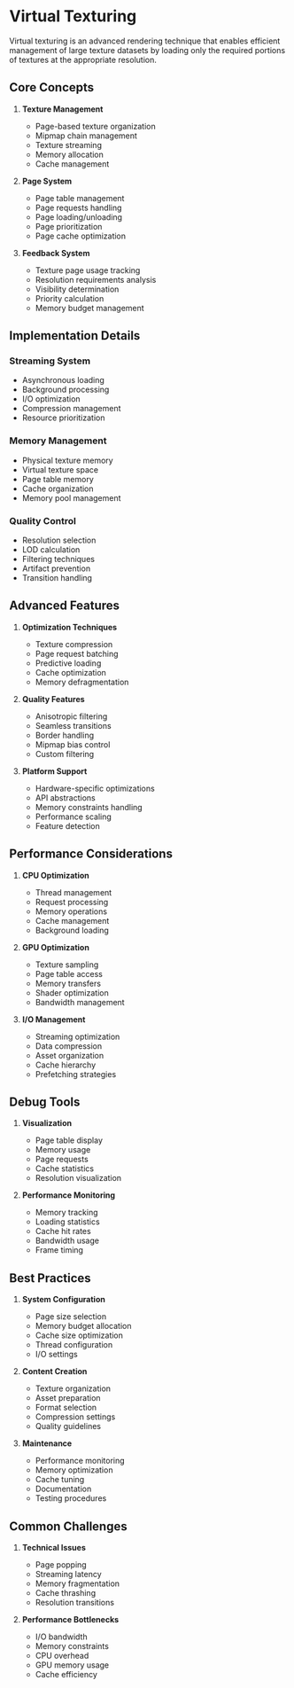 # Virtual Texturing

Virtual texturing is an advanced rendering technique that enables efficient management of large texture datasets by loading only the required portions of textures at the appropriate resolution.

## Core Concepts

1. **Texture Management**
   - Page-based texture organization
   - Mipmap chain management
   - Texture streaming
   - Memory allocation
   - Cache management

2. **Page System**
   - Page table management
   - Page requests handling
   - Page loading/unloading
   - Page prioritization
   - Page cache optimization

3. **Feedback System**
   - Texture page usage tracking
   - Resolution requirements analysis
   - Visibility determination
   - Priority calculation
   - Memory budget management

## Implementation Details

### Streaming System
- Asynchronous loading
- Background processing
- I/O optimization
- Compression management
- Resource prioritization

### Memory Management
- Physical texture memory
- Virtual texture space
- Page table memory
- Cache organization
- Memory pool management

### Quality Control
- Resolution selection
- LOD calculation
- Filtering techniques
- Artifact prevention
- Transition handling

## Advanced Features

1. **Optimization Techniques**
   - Texture compression
   - Page request batching
   - Predictive loading
   - Cache optimization
   - Memory defragmentation

2. **Quality Features**
   - Anisotropic filtering
   - Seamless transitions
   - Border handling
   - Mipmap bias control
   - Custom filtering

3. **Platform Support**
   - Hardware-specific optimizations
   - API abstractions
   - Memory constraints handling
   - Performance scaling
   - Feature detection

## Performance Considerations

1. **CPU Optimization**
   - Thread management
   - Request processing
   - Memory operations
   - Cache management
   - Background loading

2. **GPU Optimization**
   - Texture sampling
   - Page table access
   - Memory transfers
   - Shader optimization
   - Bandwidth management

3. **I/O Management**
   - Streaming optimization
   - Data compression
   - Asset organization
   - Cache hierarchy
   - Prefetching strategies

## Debug Tools

1. **Visualization**
   - Page table display
   - Memory usage
   - Page requests
   - Cache statistics
   - Resolution visualization

2. **Performance Monitoring**
   - Memory tracking
   - Loading statistics
   - Cache hit rates
   - Bandwidth usage
   - Frame timing

## Best Practices

1. **System Configuration**
   - Page size selection
   - Memory budget allocation
   - Cache size optimization
   - Thread configuration
   - I/O settings

2. **Content Creation**
   - Texture organization
   - Asset preparation
   - Format selection
   - Compression settings
   - Quality guidelines

3. **Maintenance**
   - Performance monitoring
   - Memory optimization
   - Cache tuning
   - Documentation
   - Testing procedures

## Common Challenges

1. **Technical Issues**
   - Page popping
   - Streaming latency
   - Memory fragmentation
   - Cache thrashing
   - Resolution transitions

2. **Performance Bottlenecks**
   - I/O bandwidth
   - Memory constraints
   - CPU overhead
   - GPU memory usage
   - Cache efficiency
